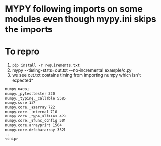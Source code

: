 # MYPY following imports on some modules even though mypy.ini skips the imports

# To repro
1. `pip install -r requirements.txt`
2. mypy --timing-stats=out.txt --no-incremental example/c.py 
3. we see out.txt contains timing from importing numpy which isn't expected?
```bash
numpy 64081
numpy._pytesttester 320
numpy._typing._callable 5586
numpy.core 127
numpy.core._asarray 722
numpy.core._internal 710
numpy.core._type_aliases 428
numpy.core._ufunc_config 504
numpy.core.arrayprint 1504
numpy.core.defchararray 3521
..
<snip>
```
